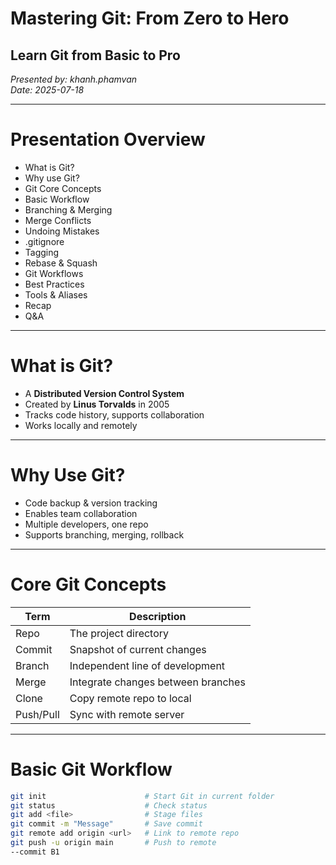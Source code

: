 # Mastering Git: From Zero to Hero
## Learn Git from Basic to Pro  
*Presented by: khanh.phamvan*  
*Date: 2025-07-18*

---

# Presentation Overview

- What is Git?  
- Why use Git?  
- Git Core Concepts  
- Basic Workflow  
- Branching & Merging  
- Merge Conflicts  
- Undoing Mistakes  
- .gitignore  
- Tagging  
- Rebase & Squash  
- Git Workflows  
- Best Practices  
- Tools & Aliases  
- Recap  
- Q&A  

---

# What is Git?

- A **Distributed Version Control System**  
- Created by **Linus Torvalds** in 2005  
- Tracks code history, supports collaboration  
- Works locally and remotely

---

# Why Use Git?

- Code backup & version tracking  
- Enables team collaboration  
- Multiple developers, one repo  
- Supports branching, merging, rollback

---

# Core Git Concepts

| Term       | Description                      |
|------------|----------------------------------|
| Repo       | The project directory             |
| Commit     | Snapshot of current changes       |
| Branch     | Independent line of development   |
| Merge      | Integrate changes between branches|
| Clone      | Copy remote repo to local         |
| Push/Pull  | Sync with remote server           |

---

# Basic Git Workflow

```bash
git init                      # Start Git in current folder
git status                    # Check status
git add <file>                # Stage files
git commit -m "Message"       # Save commit
git remote add origin <url>   # Link to remote repo
git push -u origin main       # Push to remote
--commit B1
